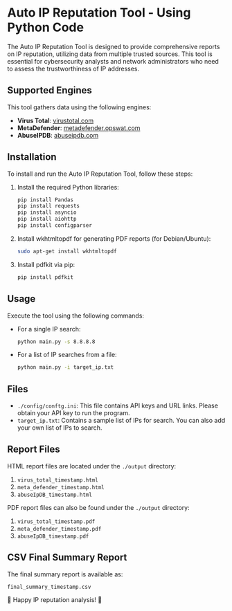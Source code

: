 # Auto IP Reputation Tool - Using Python Code

The Auto IP Reputation Tool is designed to provide comprehensive reports on IP reputation, utilizing data from multiple trusted sources. This tool is essential for cybersecurity analysts and network administrators who need to assess the trustworthiness of IP addresses.

## Supported Engines
This tool gathers data using the following engines:
- **Virus Total**: [virustotal.com](https://www.virustotal.com/)
- **MetaDefender**: [metadefender.opswat.com](https://metadefender.opswat.com/)
- **AbuseIPDB**: [abuseipdb.com](https://www.abuseipdb.com/)

## Installation
To install and run the Auto IP Reputation Tool, follow these steps:

1. Install the required Python libraries:
    ```bash
    pip install Pandas
    pip install requests
    pip install asyncio
    pip install aiohttp
    pip install configparser
    ```

2. Install wkhtmltopdf for generating PDF reports (for Debian/Ubuntu):
    ```bash
    sudo apt-get install wkhtmltopdf
    ```

3. Install pdfkit via pip:
    ```bash
    pip install pdfkit
    ```

## Usage

Execute the tool using the following commands:

- For a single IP search:
    ```bash
    python main.py -s 8.8.8.8
    ```

- For a list of IP searches from a file:
    ```bash
    python main.py -i target_ip.txt
    ```

## Files

- `./config/conftg.ini`: This file contains API keys and URL links. Please obtain your API key to run the program.
- `target_ip.txt`: Contains a sample list of IPs for search. You can also add your own list of IPs to search.

## Report Files

HTML report files are located under the `./output` directory:

1. `virus_total_timestamp.html`
2. `meta_defender_timestamp.html`
3. `abuseIpDB_timestamp.html`

PDF report files can also be found under the `./output` directory:

1. `virus_total_timestamp.pdf`
2. `meta_defender_timestamp.pdf`
3. `abuseIpDB_timestamp.pdf`

## CSV Final Summary Report

The final summary report is available as:

`final_summary_timestamp.csv`

🚀 Happy IP reputation analysis! 🚀
